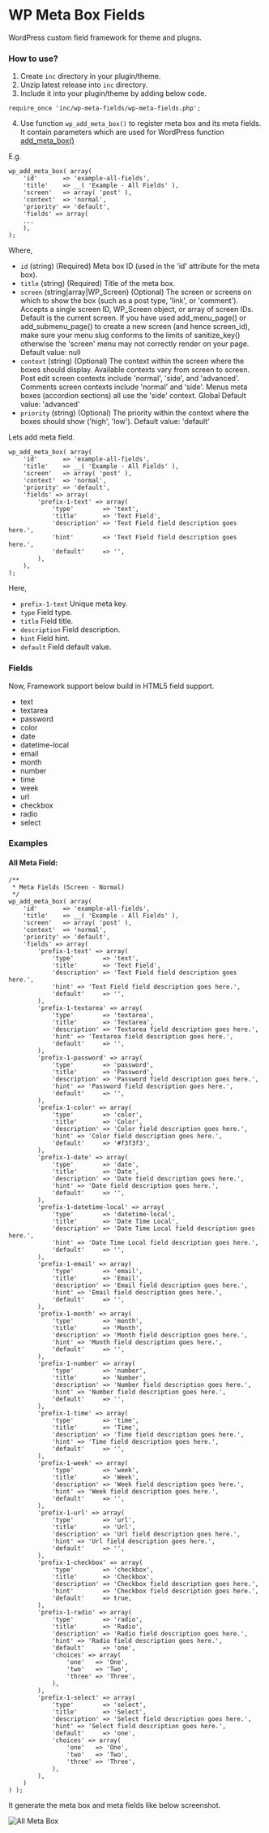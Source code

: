 # WP Meta Box Fields
WordPress custom field framework for theme and plugns.

### How to use?

1. Create `inc` directory in your plugin/theme.
2. Unzip latest release into `inc` directory.
3. Include it into your plugin/theme by adding below code.

```
require_once 'inc/wp-meta-fields/wp-meta-fields.php';
```

4. Use function `wp_add_meta_box()` to register meta box and its meta fields. It contain parameters which are used for WordPress function [add_meta_box()](https://developer.wordpress.org/reference/functions/add_meta_box/)

E.g.

```
wp_add_meta_box( array(
	'id'       => 'example-all-fields',
	'title'    => __( 'Example - All Fields' ),
	'screen'   => array( 'post' ),
	'context'  => 'normal',
	'priority' => 'default',
	'fields' => array(
	...
	),
);
```
Where,

- `id`	(string) (Required) Meta box ID (used in the 'id' attribute for the meta box).
- `title`	(string) (Required) Title of the meta box.
- `screen`	(string|array|WP_Screen) (Optional) The screen or screens on which to show the box (such as a post type, 'link', or 'comment'). Accepts a single screen ID, WP_Screen object, or array of screen IDs. Default is the current screen. If you have used add_menu_page() or add_submenu_page() to create a new screen (and hence screen_id), make sure your menu slug conforms to the limits of sanitize_key() otherwise the 'screen' menu may not correctly render on your page.
Default value: null
- `context`	(string) (Optional) The context within the screen where the boxes should display. Available contexts vary from screen to screen. Post edit screen contexts include 'normal', 'side', and 'advanced'. Comments screen contexts include 'normal' and 'side'. Menus meta boxes (accordion sections) all use the 'side' context. Global
Default value: 'advanced'
- `priority`	(string) (Optional) The priority within the context where the boxes should show ('high', 'low').
Default value: 'default'

Lets add meta field.

```
wp_add_meta_box( array(
	'id'       => 'example-all-fields',
	'title'    => __( 'Example - All Fields' ),
	'screen'   => array( 'post' ),
	'context'  => 'normal',
	'priority' => 'default',
	'fields' => array(
		'prefix-1-text' => array(
			'type'        => 'text',
			'title'       => 'Text Field',
			'description' => 'Text Field field description goes here.',
			'hint'        => 'Text Field field description goes here.',
			'default'     => '',
		),
	),
);
```

Here,
- `prefix-1-text` 	Unique meta key.
- `type`	Field type.
- `title` 	Field title.
- `description`	Field description.
- `hint`	Field hint.
- `default`	Field default value.

### Fields
Now, Framework support below build in HTML5 field support.

- text
- textarea
- password
- color
- date
- datetime-local
- email
- month
- number
- time
- week
- url
- checkbox
- radio
- select

### Examples

#### All Meta Field:
```
/**
 * Meta Fields (Screen - Normal)
 */
wp_add_meta_box( array(
	'id'       => 'example-all-fields',
	'title'    => __( 'Example - All Fields' ),
	'screen'   => array( 'post' ),
	'context'  => 'normal',
	'priority' => 'default',
	'fields' => array(
		'prefix-1-text' => array(
			'type'        => 'text',
			'title'       => 'Text Field',
			'description' => 'Text Field field description goes here.',
			'hint' => 'Text Field field description goes here.',
			'default'     => '',
		),
		'prefix-1-textarea' => array(
			'type'        => 'textarea',
			'title'       => 'Textarea',
			'description' => 'Textarea field description goes here.',
			'hint' => 'Textarea field description goes here.',
			'default'     => '',
		),
		'prefix-1-password' => array(
			'type'        => 'password',
			'title'       => 'Password',
			'description' => 'Password field description goes here.',
			'hint' => 'Password field description goes here.',
			'default'     => '',
		),
		'prefix-1-color' => array(
			'type'        => 'color',
			'title'       => 'Color',
			'description' => 'Color field description goes here.',
			'hint' => 'Color field description goes here.',
			'default'     => '#f3f3f3',
		),
		'prefix-1-date' => array(
			'type'        => 'date',
			'title'       => 'Date',
			'description' => 'Date field description goes here.',
			'hint' => 'Date field description goes here.',
			'default'     => '',
		),
		'prefix-1-datetime-local' => array(
			'type'        => 'datetime-local',
			'title'       => 'Date Time Local',
			'description' => 'Date Time Local field description goes here.',
			'hint' => 'Date Time Local field description goes here.',
			'default'     => '',
		),
		'prefix-1-email' => array(
			'type'        => 'email',
			'title'       => 'Email',
			'description' => 'Email field description goes here.',
			'hint' => 'Email field description goes here.',
			'default'     => '',
		),
		'prefix-1-month' => array(
			'type'        => 'month',
			'title'       => 'Month',
			'description' => 'Month field description goes here.',
			'hint' => 'Month field description goes here.',
			'default'     => '',
		),
		'prefix-1-number' => array(
			'type'        => 'number',
			'title'       => 'Number',
			'description' => 'Number field description goes here.',
			'hint' => 'Number field description goes here.',
			'default'     => '',
		),
		'prefix-1-time' => array(
			'type'        => 'time',
			'title'       => 'Time',
			'description' => 'Time field description goes here.',
			'hint' => 'Time field description goes here.',
			'default'     => '',
		),
		'prefix-1-week' => array(
			'type'        => 'week',
			'title'       => 'Week',
			'description' => 'Week field description goes here.',
			'hint' => 'Week field description goes here.',
			'default'     => '',
		),
		'prefix-1-url' => array(
			'type'        => 'url',
			'title'       => 'Url',
			'description' => 'Url field description goes here.',
			'hint' => 'Url field description goes here.',
			'default'     => '',
		),
		'prefix-1-checkbox' => array(
			'type'        => 'checkbox',
			'title'       => 'Checkbox',
			'description' => 'Checkbox field description goes here.',
			'hint'        => 'Checkbox field description goes here.',
			'default'     => true,
		),
		'prefix-1-radio' => array(
			'type'        => 'radio',
			'title'       => 'Radio',
			'description' => 'Radio field description goes here.',
			'hint' => 'Radio field description goes here.',
			'default'     => 'one',
			'choices' => array(
				'one'   => 'One',
				'two'   => 'Two',
				'three' => 'Three',
			),
		),
		'prefix-1-select' => array(
			'type'        => 'select',
			'title'       => 'Select',
			'description' => 'Select field description goes here.',
			'hint' => 'Select field description goes here.',
			'default'     => 'one',
			'choices' => array(
				'one'   => 'One',
				'two'   => 'Two',
				'three' => 'Three',
			),
		),
	)
) );
```
It generate the meta box and meta fields like below screenshot.

![All Meta Box](https://i.imgur.com/s2JorqQ.png)
